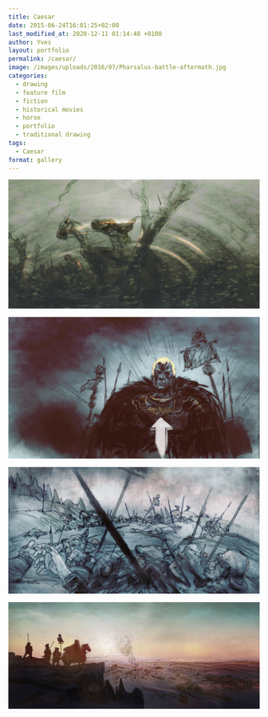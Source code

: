 ```yaml
---
title: Caesar
date: 2015-06-24T16:01:25+02:00
last_modified_at: 2020-12-11 01:14:48 +0100
author: Yves
layout: portfolio
permalink: /caesar/
image: /images/uploads/2016/07/Pharsalus-battle-aftermath.jpg
categories:
  - drawing
  - feature film
  - fiction
  - historical movies
  - horse
  - portfolio
  - traditional drawing
tags:
  - Caesar
format: gallery
---
```


![Caesar visual 01](/images/uploads/2016/07/Caesar_hooded-horseman_01.jpg)

![Caesar visual 01](/images/uploads/2015/06/Caesar-vanquisher_blue.jpg)

![Pharsalus battlle aftermath — concept illustration](/images/uploads/2016/07/Pharsalus-battle-aftermath.jpg)

![Caesar battle overview](/images/uploads/2016/07/Caesar-battle-overview-02.jpg)
